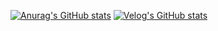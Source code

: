 [![Anurag's GitHub stats](https://github-readme-stats.vercel.app/api?username=syi0808)](https://github.com/anuraghazra/github-readme-stats)
[![Velog's GitHub stats](https://velog-readme-stats.vercel.app/api?name=castle0808)](https://velog.io/@castle0808/1-메타버스-구축기)
